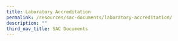 ```yaml
---
title: Laboratory Accreditation
permalink: /resources/sac-documents/laboratory-accreditation/
description: ""
third_nav_title: SAC Documents
---
```

